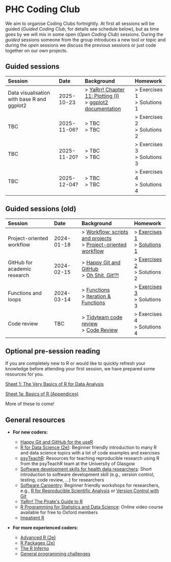 # PHC Coding Club

We aim to organise Coding Clubs fortnightly. At first all sessions will be guided (_Guided Coding Club_, for details see schedule below), but as time goes by we will mix in some open (_Open Coding Club_) sessions.
During the _guided_ sessions someone from the group introduces a new tool or topic and during the _open_ sessions we discuss the previous sessions or just code together on our own projects.

## Guided sessions

| Session | Date | Background | Homework |
| :---         | :---           | :--- | :--- |
| Data visualisation with base R and ggplot2 | 2025-10-23 | > [YaRrr! Chapter 11: Plotting (I)](https://bookdown.org/ndphillips/YaRrr/plotting1.html) <br/> > [ggplot2 documentation](https://ggplot2.tidyverse.org/) | > Exercises 1 <br/> > Solutions 1 |
| TBC | 2025-11-06? | > TBC <br/> > TBC | > Exercises 2 <br/> > Solutions 2 |
| TBC | 2025-11-20? | > TBC <br/> > TBC | > Exercises 3 <br/> > Solutions 3 |
| TBC | 2025-12-04? | > TBC <br/> > TBC | > Exercises 4 <br/> > Solutions 4 |

## Guided sessions (old)

| Session | Date | Background | Homework |
| :---         | :---           | :--- | :--- |
| Project-oriented workflow | 2024-01-18 | > [Workflow: scripts and projects](https://r4ds.hadley.nz/workflow-scripts.html#projects) <br/> > [Project-oriented workflow](https://www.tidyverse.org/blog/2017/12/workflow-vs-script/) | > [Exercises 1](exercises/01-exercises.md) <br/> > [Solutions 1](exercises/01-solutions.md) |
| GitHub for academic research | 2024-02-15 | > [Happy Git and GitHub](https://happygitwithr.com/) <br/> > [Oh Shit, Git!?!](https://ohshitgit.com/) | > [Exercises 2](exercises/02-exercises.md) <br/> > Solutions 2 |
| Functions and loops | 2024-03-14 | > [Functions](https://r4ds.hadley.nz/functions) <br/> > [Iteration & Functions](https://psyteachr.github.io/reprores-v3/func.html) | > [Exercises 3](exercises/03-exercises.md) <br/> > Solutions 3 |
| Code review | TBC | > [Tidyteam code review](https://code-review.tidyverse.org/) <br/> > [Code Review](https://psyteachr.github.io/posts/2022-11-21_riots-code-review.html) | > Exercises 4 <br/> > Solutions 4 |

## Optional pre-session reading

If you are completely new to R or would like to quickly refresh your knowledge before attending your first session, we have prepared some resources for you.

[Sheet 1: The Very Basics of R for Data Analysis](reference/Sheet1.md)

[Sheet 1a: Basics of R (Appendices)](reference/Sheet1a.md)

More of these to come!

## General resources

- **For new coders:**
  - [Happy Git and GitHub for the useR](https://happygitwithr.com/) 
  - [R for Data Science (2e)](https://r4ds.hadley.nz/): Beginner friendly introduction to many R and data science topics with a lot of code examples and exercises
  - [psyTeachR](https://psyteachr.github.io/resources.html): Resources for teaching reproducible research using R from the psyTeachR team at the University of Glasgow
  - [Software development skills for health data researchers](https://informatics.bmj.com/content/29/1/e100488): Short introduction to software development skill (e.g., version control, testing, code review, ...) for researchers
  - [Software Carpentry](https://software-carpentry.org/lessons/index.html): Beginner friendly workshops for researchers, e.g., [R for Reproducible Scientific Analysis](https://swcarpentry.github.io/r-novice-gapminder/) or [Version Control with Git](https://swcarpentry.github.io/git-novice/)
  - [YaRrr! The Pirate's Guide to R](https://bookdown.org/ndphillips/YaRrr/)
  - [R Programming for Statistics and Data Science](https://www.oreilly.com/videos/r-programming-for/9781789950298/): Online video course available for free to Oxford members
  - [Impatient R](https://www.burns-stat.com/documents/tutorials/impatient-r/)

- **For more experienced coders:**
  - [Advanced R (2e)](https://adv-r.hadley.nz/)
  - [R Packages (2e)](https://r-pkgs.org/)
  - [The R Inferno](https://www.burns-stat.com/pages/Tutor/R_inferno.pdf)
  - [General programming challenges](https://old.reddit.com/r/dailyprogrammer/)
